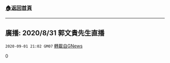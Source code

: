 ###  [:house:返回首頁](https://github.com/ourhimalayas/txt)
---

## 廣播: 2020/8/31 郭文貴先生直播
`2020-09-01 21:02 GM07` [轉載自GNews](https://gnews.org/zh-hant/328908/)

0
